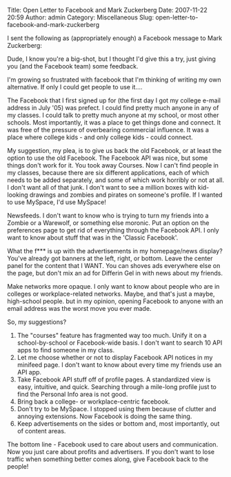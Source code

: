 Title: Open Letter to Facebook and Mark Zuckerberg
Date: 2007-11-22 20:59
Author: admin
Category: Miscellaneous
Slug: open-letter-to-facebook-and-mark-zuckerberg

I sent the following as (appropriately enough) a Facebook message to
Mark Zuckerberg:

Dude, I know you're a big-shot, but I thought I'd give this a try, just
giving you (and the Facebook team) some feedback.

I'm growing so frustrated with facebook that I'm thinking of writing my
own alternative. If only I could get people to use it....

The Facebook that I first signed up for (the first day I got my college
e-mail address in July '05) was prefect. I could find pretty much anyone
in any of my classes. I could talk to pretty much anyone at my school,
or most other schools. Most importantly, it was a place to get things
done and connect. It was free of the pressure of overbearing commercial
influence. It was a place where college kids - and only college kids -
could connect.

My suggestion, my plea, is to give us back the old Facebook, or at least
the option to use the old Facebook. The Facebook API was nice, but some
things don't work for it. You took away Courses. Now I can't find people
in my classes, because there are six different applications, each of
which needs to be added separately, and some of which work horribly or
not at all. I don't want all of that junk. I don't want to see a million
boxes with kid-looking drawings and zombies and pirates on someone's
profile. If I wanted to use MySpace, I'd use MySpace!

Newsfeeds. I don't want to know who is trying to turn my friends into a
Zombie or a Warewolf, or something else moronic. Put an option on the
preferences page to get rid of everything through the Facebook API. I
only want to know about stuff that was in the 'Classic Facebook'.

What the f\*\*\* is up with the advertisements in my homepage/news
display? You've already got banners at the left, right, or bottom. Leave
the center panel for the content that I WANT. You can shoves ads
everywhere else on the page, but don't mix an ad for Differin Gel in
with news about my friends.

Make networks more opaque. I only want to know about people who are in
colleges or workplace-related networks. Maybe, and that's just a maybe,
high-school people. but in my opinion, opening Facebook to anyone with
an email address was the worst move you ever made.

So, my suggestions?  
1) The "courses" feature has fragmented way too much. Unify it on a
school-by-school or Facebook-wide basis. I don't want to search 10 API
apps to find someone in my class.  
2) Let me choose whether or not to display Facebook API notices in my
minifeed page. I don't want to know about every time my friends use an
API app.  
3) Take Facebook API stuff off of profile pages. A standardized view is
easy, intuitive, and quick. Searching through a mile-long profile just
to find the Personal Info area is not good.  
4) Bring back a college- or workplace-centric facebook.  
5) Don't try to be MySpace. I stopped using them because of clutter and
annoying extensions. Now Facebook is doing the same thing.  
6) Keep advertisements on the sides or bottom and, most importantly, out
of content areas.

The bottom line - Facebook used to care about users and communication.
Now you just care about profits and advertisers. If you don't want to
lose traffic when something better comes along, give Facebook back to
the people!
